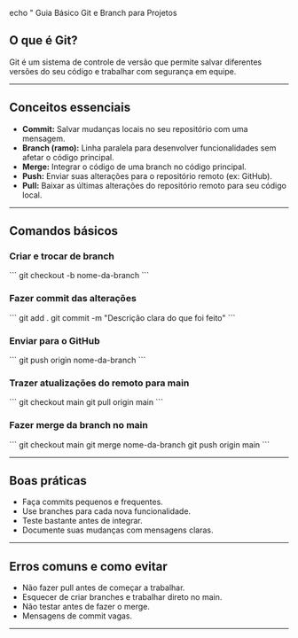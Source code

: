 echo " Guia Básico Git e Branch para Projetos

## O que é Git?

Git é um sistema de controle de versão que permite salvar diferentes versões do seu código e trabalhar com segurança em equipe.

---

## Conceitos essenciais

- **Commit:** Salvar mudanças locais no seu repositório com uma mensagem.
- **Branch (ramo):** Linha paralela para desenvolver funcionalidades sem afetar o código principal.
- **Merge:** Integrar o código de uma branch no código principal.
- **Push:** Enviar suas alterações para o repositório remoto (ex: GitHub).
- **Pull:** Baixar as últimas alterações do repositório remoto para seu código local.

---

## Comandos básicos

### Criar e trocar de branch

\`\`\`
git checkout -b nome-da-branch
\`\`\`

### Fazer commit das alterações

\`\`\`
git add .
git commit -m \"Descrição clara do que foi feito\"
\`\`\`

### Enviar para o GitHub

\`\`\`
git push origin nome-da-branch
\`\`\`

### Trazer atualizações do remoto para main

\`\`\`
git checkout main
git pull origin main
\`\`\`

### Fazer merge da branch no main

\`\`\`
git checkout main
git merge nome-da-branch
git push origin main
\`\`\`

---

## Boas práticas

- Faça commits pequenos e frequentes.
- Use branches para cada nova funcionalidade.
- Teste bastante antes de integrar.
- Documente suas mudanças com mensagens claras.

---

## Erros comuns e como evitar

- Não fazer pull antes de começar a trabalhar.
- Esquecer de criar branches e trabalhar direto no main.
- Não testar antes de fazer o merge.
- Mensagens de commit vagas.

---


